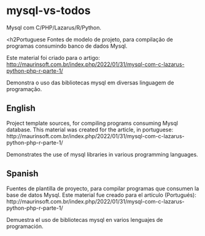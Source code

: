 # mysql-vs-todos

Mysql com C/PHP/Lazarus/R/Python.

<h2Portuguese</h2>
Fontes de modelo de projeto, para compilação de programas consumindo banco de dados Mysql.


Este material foi criado para o artigo:
http://maurinsoft.com.br/index.php/2022/01/31/mysql-com-c-lazarus-python-php-r-parte-1/

Demonstra o uso das bibliotecas mysql em diversas linguagem de programação.

<h2>English</h2>
Project template sources, for compiling programs consuming Mysql database.
This material was created for the article, in portuguese:
http://maurinsoft.com.br/index.php/2022/01/31/mysql-com-c-lazarus-python-php-r-parte-1/

Demonstrates the use of mysql libraries in various programming languages.

<h2>Spanish</h2>
Fuentes de plantilla de proyecto, para compilar programas que consumen la base de datos Mysql.
Este material fue creado para el artículo (Portugués):
http://maurinsoft.com.br/index.php/2022/01/31/mysql-com-c-lazarus-python-php-r-parte-1/

Demuestra el uso de bibliotecas mysql en varios lenguajes de programación.
